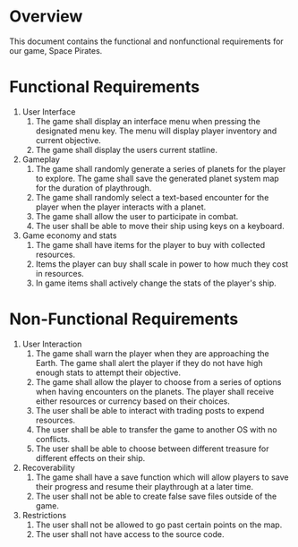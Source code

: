 # Overview

This document contains the functional and nonfunctional requirements for our game, Space Pirates.

# Functional Requirements

1. User Interface
    1. The game shall display an interface menu when pressing the designated menu key. The menu will display player inventory and current objective.
    2. The game shall display the users current statline.
2. Gameplay
    1. The game shall randomly generate a series of planets for the player to explore. The game shall save the generated planet system map for the duration of playthrough.
    2. The game shall randomly select a text-based encounter for the player when the player interacts with a planet.
    3. The game shall allow the user to participate in combat. 
    4. The user shall be able to move their ship using keys on a keyboard.
3. Game economy and stats
    1. The game shall have items for the player to buy with collected resources.
    2. Items the player can buy shall scale in power to how much they cost in resources.
    3. In game items shall actively change the stats of the player's ship.

# Non-Functional Requirements

1. User Interaction
    1. The game shall warn the player when they are approaching the Earth. The game shall alert the player if they do not have high enough stats to attempt their objective.
    2. The game shall allow the player to choose from a series of options when having encounters on the planets. The player shall receive either resources or currency based on their choices.
    3. The user shall be able to interact with trading posts to expend resources.
    4. The user shall be able to transfer the game to another OS with no conflicts. 
    5. The user shall be able to choose between different treasure for different effects on their ship.
2. Recoverability
    1. The game shall have a save function which will allow players to save their progress and resume their playthrough at a later time.
    2. The user shall not be able to create false save files outside of the game.
3. Restrictions
    1. The user shall not be allowed to go past certain points on the map.  
    2. The user shall not have access to the source code. 
